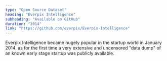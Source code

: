 ```yaml
---
type: "Open Source Dataset"
heading: "Everpix Intelligence"
subheading: "Available on GitHub"
duration: "2014"
link: "https://github.com/everpix/Everpix-Intelligence"
---
```


Everpix Intelligence became hugely popular in the startup world in January 2014, as for the first time a very extensive and uncensored &quot;data dump&quot; of an known early stage startup was publicly available.
